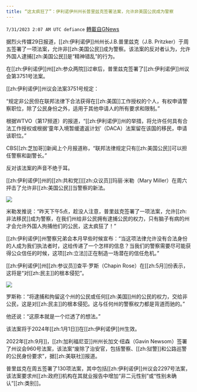 ```yaml
---
title: “这太疯狂了”：伊利诺伊州州长普里兹克签署法案，允许非美国公民成为警察
---
```

`7/31/2023 2:07 AM UTC defiance` [轉載自GNews](https://gnews.org/articles/1500251)

据烈火传媒29日报道，[[zh:伊利诺伊]]州州长J.B.普里兹克（J.B. Pritzker）于周五签署了一项法案，允许非[[zh:美国公民]]成为警察。该法案的反对者认为，允许外国人逮捕[[zh:美国公民]]是“精神错乱”的行为。

在[[zh:伊利诺伊]]州[[zh:参众两院]]过审后，普里兹克签署了[[zh:伊利诺伊]]州议会第3751号法案。

[[zh:伊利诺伊]]州议会法案3751号规定：

“规定非公民但在联邦法律下合法获得在[[zh:美国]]工作授权的个人，有权申请警察职位，除了公民身份之外，适用于其他申请人的所有要求和限制。”

根据WTVO（第17频道）的报道，“[[zh:伊利诺伊]]州的举措，将允许任何具有合法工作授权或根据‘童年入境暂缓遣返计划’（DACA）法案留在该国的移民，申请该职位。”

CBS[[zh:芝加哥]]新闻上个月报道称，“联邦法律规定只有[[zh:美国公民]]可以担任警察和副警长。”

反对该法案的声音不绝于耳。

[[zh:伊利诺伊]]州的[[zh:共和党]][[zh:众议员]]玛丽·米勒（Mary Miller）在周六抨击了允许非[[zh:美国公民]]当警察的新法。

![](https://ipfs.gnews.org/ipfs/QmZf7YGcfiTTg5msHCVE7TjbGCYJdK67JMnQHWWRgiJgH8?filename=Rep.-Mary-Miller-AP_21005628370087.jpg)

米勒发推说：“昨天下午5点，趁没人注意，普里兹克签署了一项法案，允许[[zh:非法移民]]成为警察，在我们州给非公民拥有逮捕公民的权力，只有脑子有病的州才会允许外国人拘捕他们的公民，这太疯狂了！”

[[zh:伊利诺伊]]州警察兄弟会本月早些时候宣布：“当这项法律允许没有合法身份的人成为我们执法者时，这给传递了一个怎样的信息？当我们的警察需要尽可能获得公众信任的时候，这项[[zh:立法]]正在制造一场潜在的信任危机。”

[[zh:伊利诺伊]]州[[zh:参议员]]查平·罗斯（Chapin Rose）在[[zh:5月]]份表示，这将是“对[[zh:民主]]的根本侵犯”。

![](https://ipfs.gnews.org/ipfs/QmcaogxUM4iA5jrcaitCTh8nfgwbqebAL2s1fLmmjzKiXS?filename=下载.jpg)

罗斯称：“将逮捕和拘留这个州的公民或任何[[zh:美国]]州的公民的权力，交给非公民，这是对[[zh:民主]]的根本侵犯。这与任何州的警察权力都是背道而驰的。”

他还说：“这原本就是一个烂透了的想法。”

该法案将于2024年[[zh:1月1日]]在[[zh:伊利诺伊]]州生效。

2022年[[zh:9月]]，[[zh:加利福尼亚]]州州长加文·纽森（Gavin Newsom）签署了州议会960号法案，该法案“废除了治安官，包括警察、[[zh:狱警]]和公路巡警的公民身份要求”，据[[zh:美联社]]报道。

普里兹克在周五签署了130项法案，其中包括[[zh:伊利诺伊]]州议会2297号法案，该法案要求州[[zh:政府]]机构在其就业报告中增加“非二元性别”或“性别未确认”[[zh:类别]]。
